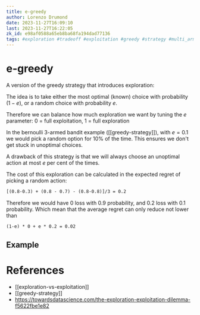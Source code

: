 ```yaml
---
title: e-greedy
author: Lorenzo Drumond
date: 2023-11-27T16:09:10
last: 2023-11-27T16:22:05
zk_id: e98af0588a65eb8ba68fa194dad77136
tags: #exploration #tradeoff #exploitation #greedy #strategy #multi_armed #statistics #math #medium #bandits #regret
---
```



# e-greedy
A version of the greedy strategy that introduces exploration:

The idea is to take either the most optimal (known) choice with probability $(1-e)$, or a random choice with probability $e$.

Therefore we can balance how much exploration we want by tuning the $e$ parameter: 0 = full exploitation, 1 = full exploration

In the bernoulli 3-armed bandit example ([[greedy-strategy]]),
with $e=0.1$ we would pick a random option for 10% of the time. This ensures we don't get stuck in unoptimal choices.

A drawback of this strategy is that we will always choose an unoptimal action at most $e$ per cent of the times.

The cost of this exploration can be calculated in the expected regret of picking a random action:
```latex
[(0.8-0.3) + (0.8 - 0.7) - (0.8-0.8)]/3 = 0.2
```

Therefore we would have 0 loss with 0.9 probability, and 0.2 loss with 0.1 probability. Which mean that the average regret can only reduce not lower than
```latex
(1-e) * 0 + e * 0.2 = 0.02
```

## Example

# References
- [[exploration-vs-exploitation]]
- [[greedy-strategy]]
- https://towardsdatascience.com/the-exploration-exploitation-dilemma-f5622fbe1e82
